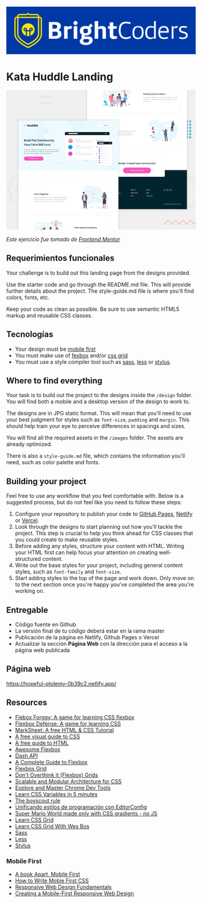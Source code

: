 ![BrightCoders Logo](images/logo-bc.png)

# Kata Huddle Landing

![cover](./design/desktop-preview.jpg)

*Este ejercicio fue tomado de [Frontend Mentor](https://www.frontendmentor.io)*

## Requerimientos funcionales

Your challenge is to build out this landing page from the designs provided.

Use the starter code and go through the README.md file. This will provide further details about the project. The style-guide.md file is where you'll find colors, fonts, etc.

Keep your code as clean as possible. Be sure to use semantic HTML5 markup and reusable CSS classes.
  
## Tecnologías
- Your design must be [mobile first](https://medium.com/@Vincentxia77/what-is-mobile-first-design-why-its-important-how-to-make-it-7d3cf2e29d00)
- You must make use of [fexbox](https://css-tricks.com/snippets/css/a-guide-to-flexbox/) and/or [css grid](https://css-tricks.com/snippets/css/complete-guide-grid/)
- You must use a style compiler tool such as [sass](https://sass-lang.com/), [less](http://lesscss.org/) or [stylus](https://stylus-lang.com/).

## Where to find everything

Your task is to build out the project to the designs inside the `/design` folder. You will find both a mobile and a desktop version of the design to work to. 

The designs are in JPG static format. This will mean that you'll need to use your best judgment for styles such as `font-size`, `padding` and `margin`. This should help train your eye to perceive differences in spacings and sizes.

You will find all the required assets in the `/images` folder. The assets are already optimized.

There is also a `style-guide.md` file, which contains the information you'll need, such as color palette and fonts.

## Building your project

Feel free to use any workflow that you feel comfortable with. Below is a suggested process, but do not feel like you need to follow these steps:

1. Configure your repository to publish your code to [GitHub Pages](https://pages.github.com), [Netlify](https://www.netlify.com) or [Vercel](https://vercel.com/).
2. Look through the designs to start planning out how you'll tackle the project. This step is crucial to help you think ahead for CSS classes that you could create to make reusable styles.
3. Before adding any styles, structure your content with HTML. Writing your HTML first can help focus your attention on creating well-structured content.
4. Write out the base styles for your project, including general content styles, such as `font-family` and `font-size`.
5. Start adding styles to the top of the page and work down. Only move on to the next section once you're happy you've completed the area you're working on.

## Entregable
- Código fuente en Github
- La versión final de tu código deberá estar en la rama master
- Publicación de la página en Netlify, Github Pages o Vercel
- Actualizar la sección **Página Web** con la dirección para el acceso a la página web publicada

## Página web
https://hopeful-ptolemy-0b39c2.netlify.app/
  
## Resources

- [Flebox Forggy: A game for learning CSS flexbox](http://flexboxfroggy.com/#es)
- [Flexbox Defense: A game for learning CSS](http://www.flexboxdefense.com/)
- [MarkSheet: A free HTML & CSS Tutorial](https://marksheet.io/)
- [A free visual guide to CSS](https://cssreference.io/)
- [A free guide to HTML](https://htmlreference.io/)
- [Awesome Flexbox](https://github.com/afonsopacifer/awesome-flexbox)
- [Dash API](https://kapeli.com/dash)
- [A Complete Guide to Flexbox](https://css-tricks.com/snippets/css/a-guide-to-flexbox/)
- [Flexbox Grid](http://flexboxgrid.com/)
- [Don't Overthink it (Flexbox) Grids](https://css-tricks.com/dont-overthink-flexbox-grids/)
- [Scalable and Modular Architecture for CSS](https://drive.google.com/file/d/1792A2pkriOnjwb7Lh7MPtx7lUuSusrub/view?usp=sharing)
- [Explore and Master Chrome Dev Tools](http://discover-devtools.codeschool.com/)
- [Learn CSS Variables in 5 minutes](https://medium.freecodecamp.org/learn-css-variables-in-5-minutes-80cf63b4025d)
- [The boyscout rule](https://medium.com/@biratkirat/step-8-the-boy-scout-rule-robert-c-martin-uncle-bob-9ac839778385)
- [Unificando estilos de programación con EditorConfig](http://juancrg90.me/unificando-estilos-de-programacion-con-editorconfig-2/)
- [Super Mario World made only with CSS gradients - no JS](https://medium.com/@alcidesqueiroz/super-mario-world-in-css-100-css-no-javascript-no-embedded-images-data-uris-no-external-e43dc0c2b1f4)
- [Learn CSS Grid](https://learncssgrid.com/)
- [Learn CSS Grid With Wes Bos](https://cssgrid.io/)
- [Sass](https://sass-lang.com/)
- [Less](http://lesscss.org/)
- [Stylus](https://stylus-lang.com/)

### Mobile First

- [A book Apart, Mobile First](https://abookapart.com/products/mobile-first)
- [How to Write Mobie First CSS](https://zellwk.com/blog/how-to-write-mobile-first-css/)
- [Responsive Web Design Fundamentals](https://classroom.udacity.com/courses/ud893)
- [Creating a Mobile-First Responsive Web Design](https://www.html5rocks.com/en/mobile/responsivedesign/)
